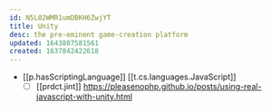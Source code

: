 ```yaml
---
id: N5L02WMR1umDBKH6ZwjYT
title: Unity
desc: the pre-eminent game-creation platform
updated: 1643807581561
created: 1637842422618
---
```



- [[p.hasScriptingLanguage]] [[t.cs.languages.JavaScript]]
  - [ ] [[prdct.jint]] https://pleasenophp.github.io/posts/using-real-javascript-with-unity.html
